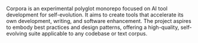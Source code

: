 Corpora is an experimental polyglot monorepo focused on AI tool development for self-evolution. It aims to create tools that accelerate its own development, writing, and software enhancement. The project aspires to embody best practices and design patterns, offering a high-quality, self-evolving suite applicable to any codebase or text corpus.